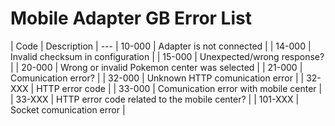 # Mobile Adapter GB Error List

| Code | Description
| ---
| 10-000 | Adapter is not connected |
| 14-000 | Invalid checksum in configuration |
| 15-000 | Unexpected/wrong response? |
| 20-000 | Wrong or invalid Pokemon center was selected |
| 21-000 | Comunication error? |
| 32-000 | Unknown HTTP comunication error |
| 32-XXX | HTTP error code |
| 33-000 | Comunication error with mobile center |
| 33-XXX | HTTP error code related to the mobile center? |
| 101-XXX | Socket comunication error |
